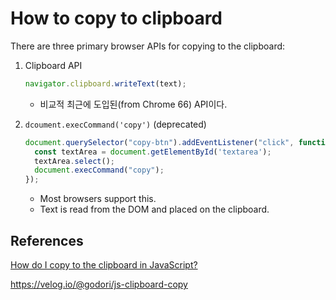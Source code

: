 # How to copy to clipboard

There are three primary browser APIs for copying to the clipboard:

1. Clipboard API

   ```js
   navigator.clipboard.writeText(text);
   ```

   - 비교적 최근에 도입된(from Chrome 66) API이다.

2. `dcoument.execCommand('copy')` (deprecated)

   ```js
   document.querySelector("copy-btn").addEventListener("click", function() {
     const textArea = document.getElementById('textarea'); 
     textArea.select();
     document.execCommand("copy");
   });
   ```

   - Most browsers support this.
   - Text is read from the DOM and placed on the clipboard.



## References

[How do I copy to the clipboard in JavaScript?](https://stackoverflow.com/questions/400212/how-do-i-copy-to-the-clipboard-in-javascript)

https://velog.io/@godori/js-clipboard-copy